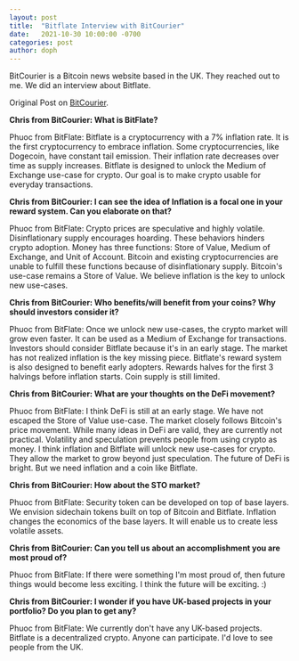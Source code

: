 ```yaml
---
layout: post
title:  "Bitflate Interview with BitCourier"
date:   2021-10-30 10:00:00 -0700
categories: post
author: doph
---
```


BitCourier is a Bitcoin news website based in the UK. They reached out to me. We did an interview about Bitflate.

Original Post on [BitCourier](https://bitcourier.co.uk/news/bitflate-interview).

**Chris from BitCourier: What is BitFlate?**
 
Phuoc from BitFlate: Bitflate is a cryptocurrency with a 7% inflation rate. It is the first cryptocurrency to embrace inflation. Some cryptocurrencies, like Dogecoin, have constant tail emission. Their inflation rate decreases over time as supply increases. Bitflate is designed to unlock the Medium of Exchange use-case for crypto. Our goal is to make crypto usable for everyday transactions.

**Chris from BitCourier: I can see the idea of Inflation is a focal one in your reward system. Can you elaborate on that?**
 
Phuoc from BitFlate: Crypto prices are speculative and highly volatile. Disinflationary supply encourages hoarding. These behaviors hinders crypto adoption. Money has three functions: Store of Value, Medium of Exchange, and Unit of Account. Bitcoin and existing cryptocurrencies are unable to fulfill these functions because of disinflationary supply. Bitcoin's use-case remains a Store of Value. We believe inflation is the key to unlock new use-cases.

**Chris from BitCourier: Who benefits/will benefit from your coins? Why should investors consider it?**
 
Phuoc from BitFlate: Once we unlock new use-cases, the crypto market will grow even faster. It can be used as a Medium of Exchange for transactions. Investors should consider Bitflate because it's in an early stage. The market has not realized inflation is the key missing piece. Bitflate's reward system is also designed to benefit early adopters. Rewards halves for the first 3 halvings before inflation starts. Coin supply is still limited.

**Chris from BitCourier: What are your thoughts on the DeFi movement?**
 
Phuoc from BitFlate: I think DeFi is still at an early stage. We have not escaped the Store of Value use-case. The market closely follows Bitcoin's price movement. While many ideas in DeFi are valid, they are currently not practical. Volatility and speculation prevents people from using crypto as money. I think inflation and Bitflate will unlock new use-cases for crypto. They allow the market to grow beyond just speculation. The future of DeFi is bright. But we need inflation and a coin like Bitflate.

**Chris from BitCourier: How about the STO market?**
 
Phuoc from BitFlate: Security token can be developed on top of base layers. We envision sidechain tokens built on top of Bitcoin and Bitflate. Inflation changes the economics of the base layers. It will enable us to create less volatile assets.


**Chris from BitCourier: Can you tell us about an accomplishment you are most proud of?**
 
Phuoc from BitFlate: If there were something I'm most proud of, then future things would become less exciting. I think the future will be exciting. :)

**Chris from BitCourier: I wonder if you have UK-based projects in your portfolio? Do you plan to get any?**
 
Phuoc from BitFlate: We currently don't have any UK-based projects. Bitflate is a decentralized crypto. Anyone can participate. I'd love to see people from the UK.